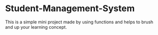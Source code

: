 # Student-Management-System
This is a simple mini project made by using functions and helps to brush and up your learning concept.
